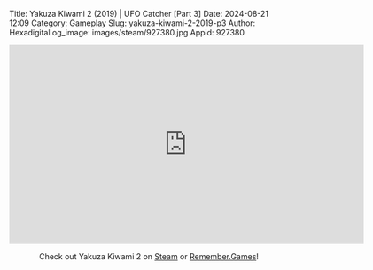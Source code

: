 Title: Yakuza Kiwami 2 (2019) | UFO Catcher [Part 3]
Date: 2024-08-21 12:09
Category: Gameplay
Slug: yakuza-kiwami-2-2019-p3
Author: Hexadigital
og_image: images/steam/927380.jpg
Appid: 927380

<center><iframe src="https://www.youtube.com/embed/JRMLU0F7vyc?feature=oembed" allow="accelerometer; autoplay; encrypted-media; gyroscope; picture-in-picture" width="640" height="360" frameborder="0"></iframe>

Check out Yakuza Kiwami 2 on [Steam](https://store.steampowered.com/app/927380/?curator_clanid=34633900) or [Remember.Games](https://remember.games/game/344/yakuza-kiwami-2/)!</center>
